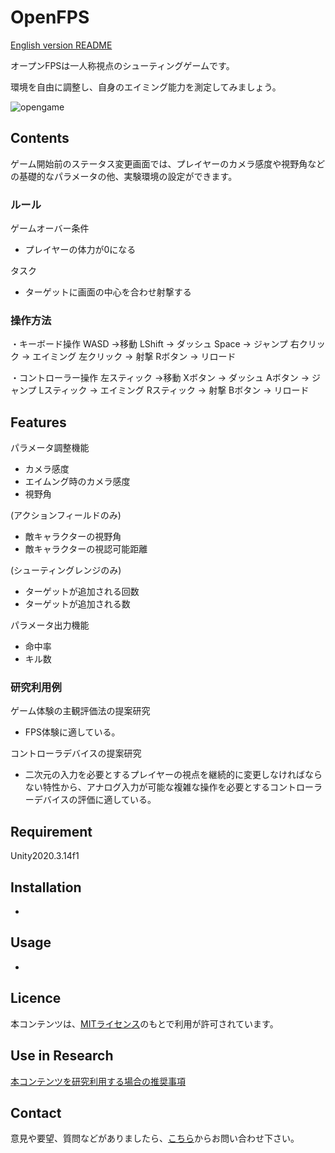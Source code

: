 # OpenFPS

[English version README](https://github.com/open-video-game-library/OpenFPS/blob/main/README.md)

オープンFPSは一人称視点のシューティングゲームです。

環境を自由に調整し、自身のエイミング能力を測定してみましょう。

![opengame](https://user-images.githubusercontent.com/63552585/223356913-8a2615c6-8a2a-4e1e-b6c2-c631f77c3d2f.png)

## Contents

ゲーム開始前のステータス変更画面では、プレイヤーのカメラ感度や視野角などの基礎的なパラメータの他、実験環境の設定ができます。

### ルール

ゲームオーバー条件
- プレイヤーの体力が0になる

タスク
- ターゲットに画面の中心を合わせ射撃する

### 操作方法

・キーボード操作
WASD →移動
LShift → ダッシュ
Space → ジャンプ
右クリック → エイミング
左クリック → 射撃
Rボタン → リロード

・コントローラー操作
左スティック →移動
Xボタン → ダッシュ
Aボタン → ジャンプ
Lスティック → エイミング
Rスティック → 射撃
Bボタン → リロード

## Features

パラメータ調整機能

- カメラ感度
- エイムング時のカメラ感度
- 視野角

(アクションフィールドのみ)
- 敵キャラクターの視野角
- 敵キャラクターの視認可能距離

(シューティングレンジのみ)
- ターゲットが追加される回数
- ターゲットが追加される数

パラメータ出力機能

- 命中率
- キル数

### 研究利用例

ゲーム体験の主観評価法の提案研究
- FPS体験に適している。

コントローラデバイスの提案研究
- 二次元の入力を必要とするプレイヤーの視点を継続的に変更しなければならない特性から、アナログ入力が可能な複雑な操作を必要とするコントローラーデバイスの評価に適している。

## Requirement

Unity2020.3.14f1

## Installation

-

## Usage

-

## Licence

本コンテンツは、[MITライセンス](https://github.com/open-video-game-library/OpenFPS/blob/main/LICENSE.md)のもとで利用が許可されています。

## Use in Research

[本コンテンツを研究利用する場合の推奨事項](https://github.com/open-video-game-library/OpenFPS/blob/main/RESEARCH_USE.JP.md)

## Contact

意見や要望、質問などがありましたら、[こちら](https://openvideogame.cc/contact)からお問い合わせ下さい。

